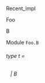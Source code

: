 Recent_impl

Foo

B

Module `Foo.B`

<a id="type-t"></a>

###### type t =

<a id="type-t.B"></a>

######    | B